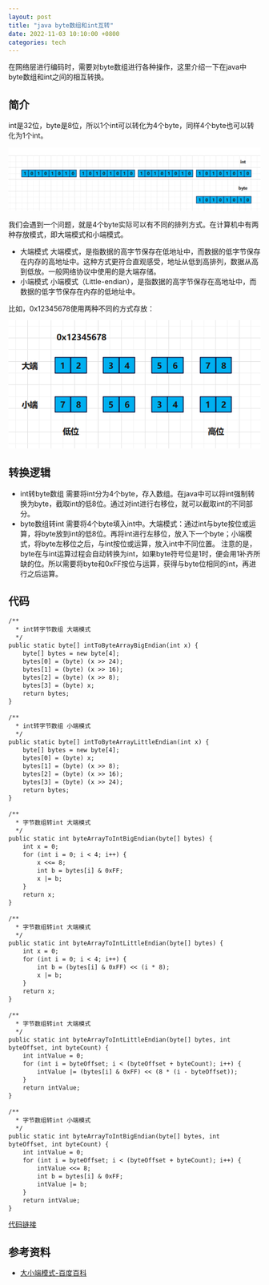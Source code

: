 ```yaml
---
layout: post
title: "java byte数组和int互转"
date: 2022-11-03 10:10:00 +0800
categories: tech
---
```

在网络层进行编码时，需要对byte数组进行各种操作，这里介绍一下在java中byte数组和int之间的相互转换。

## 简介

int是32位，byte是8位，所以1个int可以转化为4个byte，同样4个byte也可以转化为1个int。

![img](https://raw.githubusercontent.com/xiejinjie/xiejinjie.github.io/gh-pages/assets/img/20221103223054.png)

我们会遇到一个问题，就是4个byte实际可以有不同的排列方式。在计算机中有两种存放模式，即大端模式和小端模式。

- 大端模式
  大端模式，是指数据的高字节保存在低地址中，而数据的低字节保存在内存的高地址中。这种方式更符合直观感受，地址从低到高排列，数据从高到低放。一般网络协议中使用的是大端存储。
- 小端模式
  小端模式（Little-endian），是指数据的高字节保存在高地址中，而数据的低字节保存在内存的低地址中。

比如，0x12345678使用两种不同的方式存放：

![](https://raw.githubusercontent.com/xiejinjie/xiejinjie.github.io/gh-pages/assets/img/20221117225035.png)

## 转换逻辑

- int转byte数组
  需要将int分为4个byte，存入数组。在java中可以将int强制转换为byte，截取int的低8位。通过对int进行右移位，就可以截取int的不同部分。
- byte数组转int
  需要将4个byte填入int中。大端模式：通过int与byte按位或运算，将byte放到int的低8位。再将int进行左移位，放入下一个byte；小端模式，将byte左移位之后，与int按位或运算，放入int中不同位置。
  注意的是，byte在与int运算过程会自动转换为int，如果byte符号位是1时，便会用1补齐所缺的位。所以需要将byte和0xFF按位与运算，获得与byte位相同的int，再进行之后运算。

## 代码

```
/**
  * int转字节数组 大端模式
  */
public static byte[] intToByteArrayBigEndian(int x) {
    byte[] bytes = new byte[4];
    bytes[0] = (byte) (x >> 24);
    bytes[1] = (byte) (x >> 16);
    bytes[2] = (byte) (x >> 8);
    bytes[3] = (byte) x;
    return bytes;
}

/**
  * int转字节数组 小端模式
  */
public static byte[] intToByteArrayLittleEndian(int x) {
    byte[] bytes = new byte[4];
    bytes[0] = (byte) x;
    bytes[1] = (byte) (x >> 8);
    bytes[2] = (byte) (x >> 16);
    bytes[3] = (byte) (x >> 24);
    return bytes;
}

/**
  * 字节数组转int 大端模式
  */
public static int byteArrayToIntBigEndian(byte[] bytes) {
    int x = 0;
    for (int i = 0; i < 4; i++) {
        x <<= 8;
        int b = bytes[i] & 0xFF;
        x |= b;
    }
    return x;
}

/**
  * 字节数组转int 大端模式
  */
public static int byteArrayToIntLittleEndian(byte[] bytes) {
    int x = 0;
    for (int i = 0; i < 4; i++) {
        int b = (bytes[i] & 0xFF) << (i * 8);
        x |= b;
    }
    return x;
}

/**
  * 字节数组转int 大端模式
  */
public static int byteArrayToIntLittleEndian(byte[] bytes, int byteOffset, int byteCount) {
    int intValue = 0;
    for (int i = byteOffset; i < (byteOffset + byteCount); i++) {
        intValue |= (bytes[i] & 0xFF) << (8 * (i - byteOffset));
    }
    return intValue;
}

/**
  * 字节数组转int 小端模式
  */
public static int byteArrayToIntBigEndian(byte[] bytes, int byteOffset, int byteCount) {
    int intValue = 0;
    for (int i = byteOffset; i < (byteOffset + byteCount); i++) {
        intValue <<= 8;
        int b = bytes[i] & 0xFF;
        intValue |= b;
    }
    return intValue;
}
```

[代码链接](https://github.com/xiejinjie/demo/tree/main/demo-java-byte2int)

## 参考资料

- [大小端模式-百度百科](https://baike.baidu.com/item/%E5%A4%A7%E5%B0%8F%E7%AB%AF%E6%A8%A1%E5%BC%8F/6750542)
